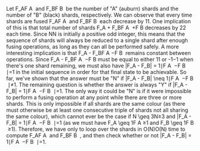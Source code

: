 Let F_AF 
A
​	  and F_BF 
B
​	  be the number of "A" (auburn) shards and the number of "B" (black) shards, respectively.
We can observe that every time shards are fused F_AF 
A
​	  and F_BF 
B
​	  each decrease by 11. One implication of this is that total number of shards F_A + F_BF 
A
​	 +F 
B
​	  decreases by 22 each time. Since NN is initially a positive odd integer, this means that the sequence of shards will always be reduced to a single shard after enough fusing operations, as long as they can all be performed safely. A more interesting implication is that F_A - F_BF 
A
​	 −F 
B
​	  remains constant between operations. Since F_A - F_BF 
A
​	 −F 
B
​	  must be equal to either 11 or -1−1 when there's one shard remaining, we must also have |F_A - F_B| = 1∣F 
A
​	 −F 
B
​	 ∣=1 in the initial sequence in order for that final state to be achievable.
So far, we've shown that the answer must be "N" if |F_A - F_B| \neq 1∣F 
A
​	 −F 
B
​	 ∣≠1. The remaining question is whether the answer is always "Y" if |F_A - F_B| = 1∣F 
A
​	 −F 
B
​	 ∣=1. The only way it could be "N" is if it were impossible to perform a fusing operation at any point while there are three or more shards. This is only impossible if all shards are the same colour (as there must otherwise be at least one consecutive triple of shards not all sharing the same colour), which cannot ever be the case if N \geq 3N≥3 and |F_A - F_B| = 1∣F 
A
​	 −F 
B
​	 ∣=1 (as we must have F_A \geq 1F 
A
​	 ≥1 and F_B \geq 1F 
B
​	 ≥1).
Therefore, we have only to loop over the shards in O(N)O(N) time to compute F_AF 
A
​	  and F_BF 
B
​	 , and then check whether or not |F_A - F_B| = 1∣F 
A
​	 −F 
B
​	 ∣=1.

